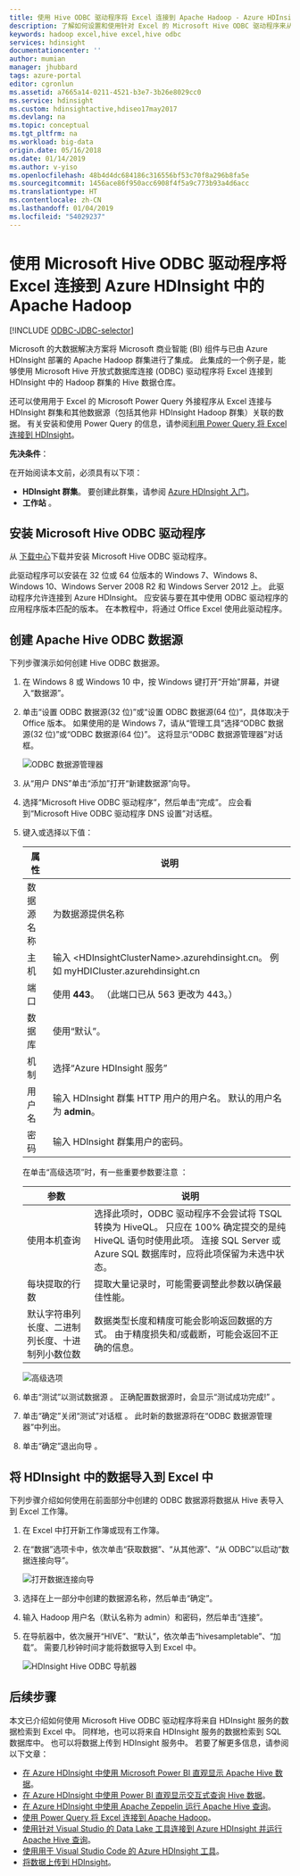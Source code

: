 ```yaml
---
title: 使用 Hive ODBC 驱动程序将 Excel 连接到 Apache Hadoop - Azure HDInsight
description: 了解如何设置和使用针对 Excel 的 Microsoft Hive ODBC 驱动程序来从 Microsoft Excel 查询 HDInsight 群集中的数据。
keywords: hadoop excel,hive excel,hive odbc
services: hdinsight
documentationcenter: ''
author: mumian
manager: jhubbard
tags: azure-portal
editor: cgronlun
ms.assetid: a7665a14-0211-4521-b3e7-3b26e8029cc0
ms.service: hdinsight
ms.custom: hdinsightactive,hdiseo17may2017
ms.devlang: na
ms.topic: conceptual
ms.tgt_pltfrm: na
ms.workload: big-data
origin.date: 05/16/2018
ms.date: 01/14/2019
ms.author: v-yiso
ms.openlocfilehash: 48b4d4dc684186c316556bf53c70f8a296b8fa5e
ms.sourcegitcommit: 1456ace86f950acc6908f4f5a9c773b93a4d6acc
ms.translationtype: HT
ms.contentlocale: zh-CN
ms.lasthandoff: 01/04/2019
ms.locfileid: "54029237"
---
```

# <a name="connect-excel-to-apache-hadoop-in-azure-hdinsight-with-the-microsoft-hive-odbc-driver"></a>使用 Microsoft Hive ODBC 驱动程序将 Excel 连接到 Azure HDInsight 中的 Apache Hadoop

[!INCLUDE [ODBC-JDBC-selector](../../../includes/hdinsight-selector-odbc-jdbc.md)]



Microsoft 的大数据解决方案将 Microsoft 商业智能 (BI) 组件与已由 Azure HDInsight 部署的 Apache Hadoop 群集进行了集成。 此集成的一个例子是，能够使用 Microsoft Hive 开放式数据库连接 (ODBC) 驱动程序将 Excel 连接到 HDInsight 中的 Hadoop 群集的 Hive 数据仓库。

还可以使用用于 Excel 的 Microsoft Power Query 外接程序从 Excel 连接与 HDInsight 群集和其他数据源（包括其他非 HDInsight Hadoop 群集）关联的数据。 有关安装和使用 Power Query 的信息，请参阅[利用 Power Query 将 Excel 连接到 HDInsight][hdinsight-power-query]。



**先决条件**：

在开始阅读本文前，必须具有以下项：

* **HDInsight 群集**。 要创建此群集，请参阅 [Azure HDInsight 入门](apache-hadoop-linux-tutorial-get-started.md)。
* **工作站** 。

## <a name="install-microsoft-hive-odbc-driver"></a>安装 Microsoft Hive ODBC 驱动程序
从 [下载中心][hive-odbc-driver-download]下载并安装 Microsoft Hive ODBC 驱动程序。

此驱动程序可以安装在 32 位或 64 位版本的 Windows 7、Windows 8、Windows 10、Windows Server 2008 R2 和 Windows Server 2012 上。 此驱动程序允许连接到 Azure HDInsight。 应安装与要在其中使用 ODBC 驱动程序的应用程序版本匹配的版本。 在本教程中，将通过 Office Excel 使用此驱动程序。

## <a name="create-apache-hive-odbc-data-source"></a>创建 Apache Hive ODBC 数据源
下列步骤演示如何创建 Hive ODBC 数据源。

1. 在 Windows 8 或 Windows 10 中，按 Windows 键打开“开始”屏幕，并键入“数据源”。
2. 单击“设置 ODBC 数据源(32 位)”或“设置 ODBC 数据源(64 位)”，具体取决于 Office 版本。 如果使用的是 Windows 7，请从“管理工具”选择“ODBC 数据源(32 位)”或“ODBC 数据源(64 位)”。 这将显示“ODBC 数据源管理器”对话框。
   
    ![ODBC 数据源管理器](./media/apache-hadoop-connect-excel-hive-odbc-driver/HDI.SimbaHiveOdbc.DataSourceAdmin1.png "使用ODBC 数据源管理器配置 DSN")

3. 从“用户 DNS”单击“添加”打开“新建数据源”向导。
4. 选择“Microsoft Hive ODBC 驱动程序”，然后单击“完成”。 应会看到“Microsoft Hive ODBC 驱动程序 DNS 设置”对话框。
5. 键入或选择以下值：

   | 属性 | 说明 |
   | --- | --- |
   |  数据源名称 |为数据源提供名称 |
   |  主机 |输入 &lt;HDInsightClusterName>.azurehdinsight.cn。 例如 myHDICluster.azurehdinsight.cn |
   |  端口 |使用 <strong>443</strong>。 （此端口已从 563 更改为 443。） |
   |  数据库 |使用“默认”。 |
   |  机制 |选择“Azure HDInsight 服务” |
   |  用户名 |输入 HDInsight 群集 HTTP 用户的用户名。 默认的用户名为 <strong>admin</strong>。 |
   |  密码 |输入 HDInsight 群集用户的密码。 |

    在单击“高级选项”时，有一些重要参数要注意 ：

   | 参数 | 说明 |
   | --- | --- |
   |  使用本机查询 |选择此项时，ODBC 驱动程序不会尝试将 TSQL 转换为 HiveQL。 只应在 100% 确定提交的是纯 HiveQL 语句时使用此项。 连接 SQL Server 或 Azure SQL 数据库时，应将此项保留为未选中状态。 |
   |  每块提取的行数 |提取大量记录时，可能需要调整此参数以确保最佳性能。 |
   |  默认字符串列长度、二进制列长度、十进制列小数位数 |数据类型长度和精度可能会影响返回数据的方式。 由于精度损失和/或截断，可能会返回不正确的信息。 |

    ![高级选项](./media/apache-hadoop-connect-excel-hive-odbc-driver/HDI.HiveOdbc.DataSource.AdvancedOptions1.png "高级 DSN 配置选项")

1. 单击“测试”以测试数据源  。 正确配置数据源时，会显示“测试成功完成!” 。
2. 单击“确定”关闭“测试”对话框  。 此时新的数据源将在“ODBC 数据源管理器”中列出。
3. 单击“确定”退出向导  。

## <a name="import-data-into-excel-from-hdinsight"></a>将 HDInsight 中的数据导入到 Excel 中
下列步骤介绍如何使用在前面部分中创建的 ODBC 数据源将数据从 Hive 表导入到 Excel 工作簿。

1. 在 Excel 中打开新工作簿或现有工作簿。
2. 在“数据”选项卡中，依次单击“获取数据”、“从其他源”、“从 ODBC”以启动“数据连接向导”。
   
    ![打开数据连接向导](./media/apache-hadoop-connect-excel-hive-odbc-driver/HDI.SimbaHiveOdbc.Excel.DataConnection1.png "打开数据连接向导")
4. 选择在上一部分中创建的数据源名称，然后单击“确定”。
5. 输入 Hadoop 用户名（默认名称为 admin）和密码，然后单击“连接”。
6. 在导航器中，依次展开“HIVE”、“默认”，依次单击“hivesampletable”、“加载”。 需要几秒钟时间才能将数据导入到 Excel 中。

    ![HDInsight Hive ODBC 导航器](./media/apache-hadoop-connect-excel-hive-odbc-driver/hdinsight.hive.odbc.navigator.png "打开数据连接向导")


## <a name="next-steps"></a>后续步骤
本文已介绍如何使用 Microsoft Hive ODBC 驱动程序将来自 HDInsight 服务的数据检索到 Excel 中。 同样地，也可以将来自 HDInsight 服务的数据检索到 SQL 数据库中。 也可以将数据上传到 HDInsight 服务中。 若要了解更多信息，请参阅以下文章：

* [在 Azure HDInsight 中使用 Microsoft Power BI 直观显示 Apache Hive 数据](apache-hadoop-connect-hive-power-bi.md)。
* [在 Azure HDInsight 中使用 Power BI 直观显示交互式查询 Hive 数据](../interactive-query/apache-hadoop-connect-hive-power-bi-directquery.md)。
* [在 Azure HDInsight 中使用 Apache Zeppelin 运行 Apache Hive 查询](./../hdinsight-connect-hive-zeppelin.md)。
* [使用 Power Query 将 Excel 连接到 Apache Hadoop](apache-hadoop-connect-excel-power-query.md)。
* [使用针对 Visual Studio 的 Data Lake 工具连接到 Azure HDInsight 并运行 Apache Hive 查询](apache-hadoop-visual-studio-tools-get-started.md)。
* [使用用于 Visual Studio Code 的 Azure HDInsight 工具](../hdinsight-for-vscode.md)。
* [将数据上传到 HDInsight](./../hdinsight-upload-data.md)。

[hdinsight-use-sqoop]: hdinsight-use-sqoop.md
[hdinsight-analyze-flight-data]: hdinsight-analyze-flight-delay-data.md
[hdinsight-use-hive]: hdinsight-use-hive.md
[hdinsight-upload-data]: ../hdinsight-upload-data.md
[hdinsight-power-query]: ../hdinsight-connect-excel-power-query.md
[hive-odbc-driver-download]: https://go.microsoft.com/fwlink/?LinkID=286698


